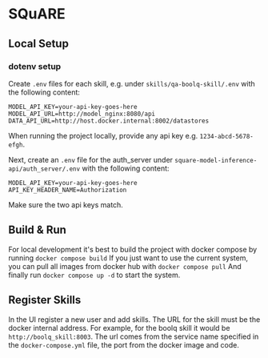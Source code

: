 # SQuARE
## Local Setup
### dotenv setup
Create `.env` files for each skill, e.g. under `skills/qa-boolq-skill/.env` with the following content:
```
MODEL_API_KEY=your-api-key-goes-here
MODEL_API_URL=http://model_nginx:8080/api
DATA_API_URL=http://host.docker.internal:8002/datastores
```
When running the project locally, provide any api key e.g. `1234-abcd-5678-efgh`.

Next, create an `.env` file for the auth_server under `square-model-inference-api/auth_server/.env` with the following content:
```
MODEL_API_KEY=your-api-key-goes-here
API_KEY_HEADER_NAME=Authorization
```
Make sure the two api keys match.

## Build & Run
For local development it's best to build the project with docker compose by running `docker compose build`
If you just want to use the current system, you can pull all images from docker hub with `docker compose pull`
And finally run `docker compose up -d` to start the system.

## Register Skills
In the UI register a new user and add skills. The URL for the skill must be the docker internal address. For example, for the boolq skill it would be `http://boolq_skill:8003`. The url comes from the service name specified in the `docker-compose.yml` file, the port from the docker image and code.

